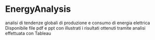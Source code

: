 # EnergyAnalysis
analisi di tendenze globali di produzione e consumo di energia elettrica
Disponibile file pdf e ppt con illustrati i risultati ottenuti tramite analisi effettuata con Tableau
